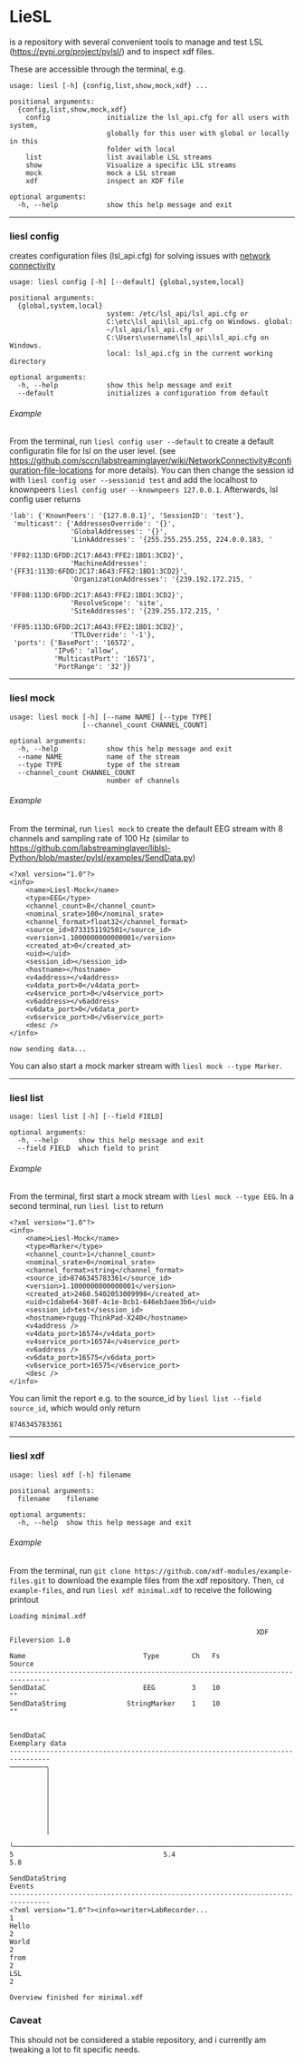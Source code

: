 # LieSL

is a repository with several convenient tools to manage and test LSL
(https://pypi.org/project/pylsl/) and to inspect xdf files.

These are accessible through the terminal, e.g. 
```{bash}
usage: liesl [-h] {config,list,show,mock,xdf} ...

positional arguments:
  {config,list,show,mock,xdf}
    config              initialize the lsl_api.cfg for all users with system,
                        globally for this user with global or locally in this
                        folder with local
    list                list available LSL streams
    show                Visualize a specific LSL streams
    mock                mock a LSL stream
    xdf                 inspect an XDF file

optional arguments:
  -h, --help            show this help message and exit
```
---
### liesl config

creates configuration files (lsl_api.cfg) for solving issues with
[network connectivity](https://github.com/sccn/labstreaminglayer/wiki/NetworkConnectivity#configuration-file-locations)
```
usage: liesl config [-h] [--default] {global,system,local}

positional arguments:
  {global,system,local}
                        system: /etc/lsl_api/lsl_api.cfg or
                        C:\etc\lsl_api\lsl_api.cfg on Windows. global:
                        ~/lsl_api/lsl_api.cfg or
                        C:\Users\username\lsl_api\lsl_api.cfg on Windows.
                        local: lsl_api.cfg in the current working directory

optional arguments:
  -h, --help            show this help message and exit
  --default             initializes a configuration from default
```

###### Example 

From the terminal, run ```liesl config user --default``` to create a default configuratin
file for lsl on the user level. (see
https://github.com/sccn/labstreaminglayer/wiki/NetworkConnectivity#configuration-file-locations
for more details). You can then change the session id with `liesl config user --sessionid test` 
and add the localhost to knownpeers `liesl config user --knownpeers 127.0.0.1`.
Afterwards, lsl config user returns 
```
'lab': {'KnownPeers': '{127.0.0.1}', 'SessionID': 'test'},
 'multicast': {'AddressesOverride': '{}',
               'GlobalAddresses': '{}',
               'LinkAddresses': '{255.255.255.255, 224.0.0.183, '
                                'FF02:113D:6FDD:2C17:A643:FFE2:1BD1:3CD2}',
               'MachineAddresses': '{FF31:113D:6FDD:2C17:A643:FFE2:1BD1:3CD2}',
               'OrganizationAddresses': '{239.192.172.215, '
                                        'FF08:113D:6FDD:2C17:A643:FFE2:1BD1:3CD2}',
               'ResolveScope': 'site',
               'SiteAddresses': '{239.255.172.215, '
                                'FF05:113D:6FDD:2C17:A643:FFE2:1BD1:3CD2}',
               'TTLOverride': '-1'},
 'ports': {'BasePort': '16572',
           'IPv6': 'allow',
           'MulticastPort': '16571',
           'PortRange': '32'}}
```
---
### liesl mock
```
usage: liesl mock [-h] [--name NAME] [--type TYPE]
                  [--channel_count CHANNEL_COUNT]

optional arguments:
  -h, --help            show this help message and exit
  --name NAME           name of the stream
  --type TYPE           type of the stream
  --channel_count CHANNEL_COUNT
                        number of channels
```
###### Example
From the terminal, run  `liesl mock` to create the default EEG stream with 8
channels and sampling rate of 100 Hz (similar to https://github.com/labstreaminglayer/liblsl-Python/blob/master/pylsl/examples/SendData.py)
```
<?xml version="1.0"?>
<info>
	<name>Liesl-Mock</name>
	<type>EEG</type>
	<channel_count>8</channel_count>
	<nominal_srate>100</nominal_srate>
	<channel_format>float32</channel_format>
	<source_id>8733151192501</source_id>
	<version>1.1000000000000001</version>
	<created_at>0</created_at>
	<uid></uid>
	<session_id></session_id>
	<hostname></hostname>
	<v4address></v4address>
	<v4data_port>0</v4data_port>
	<v4service_port>0</v4service_port>
	<v6address></v6address>
	<v6data_port>0</v6data_port>
	<v6service_port>0</v6service_port>
	<desc />
</info>

now sending data...
```

You can also start a mock marker stream with  `liesl mock --type Marker`.

---
### liesl list
```
usage: liesl list [-h] [--field FIELD]

optional arguments:
  -h, --help     show this help message and exit
  --field FIELD  which field to print
```
###### Example
From the terminal, first start a mock stream with `liesl mock --type EEG`. In a
second terminal, run `liesl list` to return 
```
<?xml version="1.0"?>
<info>
	<name>Liesl-Mock</name>
	<type>Marker</type>
	<channel_count>1</channel_count>
	<nominal_srate>0</nominal_srate>
	<channel_format>string</channel_format>
	<source_id>8746345783361</source_id>
	<version>1.1000000000000001</version>
	<created_at>2460.5402053009998</created_at>
	<uid>c1dabe64-368f-4c1e-8cb1-646eb3aee3b6</uid>
	<session_id>test</session_id>
	<hostname>rgugg-ThinkPad-X240</hostname>
	<v4address />
	<v4data_port>16574</v4data_port>
	<v4service_port>16574</v4service_port>
	<v6address />
	<v6data_port>16575</v6data_port>
	<v6service_port>16575</v6service_port>
	<desc />
</info>
```
You can limit the report e.g. to the source_id by `liesl list --field source_id`,
which would only return
```
8746345783361
```

---
### liesl xdf
```
usage: liesl xdf [-h] filename

positional arguments:
  filename    filename

optional arguments:
  -h, --help  show this help message and exit
```

###### Example
From the terminal, run `git clone https://github.com/xdf-modules/example-files.git` to
download the example files from the xdf repository. Then, `cd example-files`,
and run `liesl xdf minimal.xdf` to receive the following printout
```{bash}
Loading minimal.xdf

                                                             XDF Fileversion 1.0

Name                             Type        Ch   Fs                      Source
--------------------------------------------------------------------------------
SendDataC                        EEG         3    10                          ""
SendDataString               StringMarker    1    10                          ""


SendDataC                                                         Exemplary data
--------------------------------------------------------------------------------
─────────╮                                                                      
         │                                                                      
         │                                                                      
         │                                                                      
         │                                                                      
         │                                                                      
         │                                                                      
         │                                                                      
         │                                                                      
         ╰──────────────────────────────────────────────────────────────────────
5                                     5.4                                    5.8

SendDataString                                                            Events
--------------------------------------------------------------------------------
<?xml version="1.0"?><info><writer>LabRecorder...                              1
Hello                                                                          2
World                                                                          2
from                                                                           2
LSL                                                                            2

Overview finished for minimal.xdf
```

### Caveat
This should not be considered a stable repository, and i currently am 
tweaking a lot to fit specific needs.
